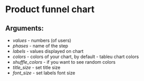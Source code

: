 # Product funnel chart

## Arguments:
- *values* - numbers (of users)
- *phases* - name of the step
- *labels* - values displayed on chart
- *colors* - colors of your chart, by default - tableu chart colors
- *shuffle_colors* - if you want to see random colors
- *title_size* - set title size
- *font_size* - set labels font size

